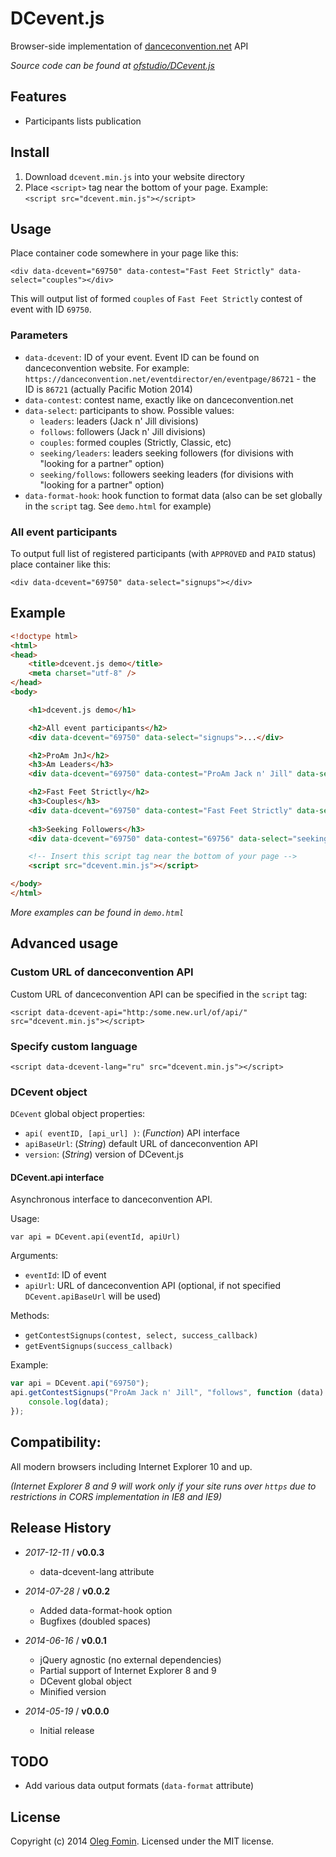 DCevent.js
===
Browser-side implementation of   [danceconvention.net](https://danceconvention.net/) API

_Source code can be found at 
[ofstudio/DCevent.js](https://github.com/ofstudio/DCevent.js)_


## Features
- Participants lists publication

## Install

1. Download `dcevent.min.js` into your website directory
2. Place `<script>` tag near the bottom of your page. Example:     
`<script src="dcevent.min.js"></script>`

## Usage

Place container code somewhere in your page like this:

`<div data-dcevent="69750" data-contest="Fast Feet Strictly" data-select="couples"></div>`

This will output list of formed `couples` of `Fast Feet Strictly` contest of event with ID `69750`.

### Parameters 
- `data-dcevent`: ID of your event. Event ID can be found on danceconvention website. For example:    
`https://danceconvention.net/eventdirector/en/eventpage/86721` - the ID is `86721` (actually Pacific Motion 2014)
- `data-contest`: contest name, exactly like on danceconvention.net
- `data-select`: participants to show. Possible values: 
    - `leaders`: leaders (Jack n' Jill divisions)
    - `follows`: followers (Jack n' Jill divisions)
    - `couples`: formed couples (Strictly, Classic, etc)
    - `seeking/leaders`: leaders seeking followers (for divisions with "looking for a partner" option)
    - `seeking/follows`: followers seeking leaders (for divisions with "looking for a partner" option)
- `data-format-hook`: hook function to format data (also can be set globally in the `script` tag. See `demo.html` for example) 
    
### All event participants

To output full list of registered participants (with `APPROVED` and `PAID` status) place container like this:

`<div data-dcevent="69750" data-select="signups"></div>`

## Example
```html
<!doctype html>
<html>
<head>
    <title>dcevent.js demo</title>
    <meta charset="utf-8" />
</head>
<body>

    <h1>dcevent.js demo</h1>

    <h2>All event participants</h2>
    <div data-dcevent="69750" data-select="signups">...</div>

    <h2>ProAm JnJ</h2>
    <h3>Am Leaders</h3>
    <div data-dcevent="69750" data-contest="ProAm Jack n' Jill" data-select="leaders">...</div>

    <h2>Fast Feet Strictly</h2>
    <h3>Couples</h3>
    <div data-dcevent="69750" data-contest="Fast Feet Strictly" data-select="couples">...</div>
    
    <h3>Seeking Followers</h3>
    <div data-dcevent="69750" data-contest="69756" data-select="seeking/follows">...</div>

    <!-- Insert this script tag near the bottom of your page -->
    <script src="dcevent.min.js"></script>

</body>
</html>

```

_More examples can be found in `demo.html`_

## Advanced usage

### Custom URL of danceconvention API

Custom URL of danceconvention API can be specified in the `script` tag:
 
`<script data-dcevent-api="http:/some.new.url/of/api/" src="dcevent.min.js"></script>`

### Specify custom language
 
`<script data-dcevent-lang="ru" src="dcevent.min.js"></script>`


### DCevent object 

`DCevent` global object properties:

- `api( eventID, [api_url] )`: (_Function_) API interface
- `apiBaseUrl`: (_String_) default URL of danceconvention API
- `version`: (_String_) version of DCevent.js

#### DCevent.api interface

Asynchronous interface to danceconvention API.

Usage:

`var api = DCevent.api(eventId, apiUrl)`

Arguments:

- `eventId`: ID of event
- `apiUrl`: URL of danceconvention API (optional, if not specified `DCevent.apiBaseUrl` will be used)

Methods: 

- `getContestSignups(contest, select, success_callback)`
- `getEventSignups(success_callback)`


Example:

```javascript
var api = DCevent.api("69750"); 
api.getContestSignups("ProAm Jack n' Jill", "follows", function (data) {
    console.log(data);
});
```

## Compatibility:

All modern browsers including Internet Explorer 10 and up.

_(Internet Explorer 8 and 9 will work only if your site runs over `https` due to restrictions 
in CORS implementation in IE8 and IE9)_

 

## Release History

* _2017-12-11_ / **v0.0.3**   

    - data-dcevent-lang attribute

* _2014-07-28_ / **v0.0.2**   

    - Added data-format-hook option
    - Bugfixes (doubled spaces)
    
* _2014-06-16_ / **v0.0.1**   

    - jQuery agnostic (no external dependencies)
    - Partial support of Internet Explorer 8 and 9
    - DCevent global object
    - Minified version
    
* _2014-05-19_  / **v0.0.0**
    - Initial release
 

## TODO

- Add various data output formats (`data-format` attribute)

## License

Copyright (c) 2014 [Oleg Fomin](mailto:ofstudio@gmail.com). Licensed under the MIT license.

